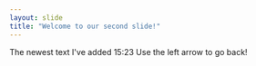 ```yaml
---
layout: slide
title: "Welcome to our second slide!"
---
```

The newest text I've added 15:23
Use the left arrow to go back!
